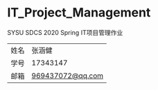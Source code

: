 # IT_Project_Management
SYSU SDCS 2020 Spring IT项目管理作业


|  |  |
|---------|---------|
|姓名     |张涵健         |
|学号     |17343147         |
|邮箱     |969437072@qq.com         |
